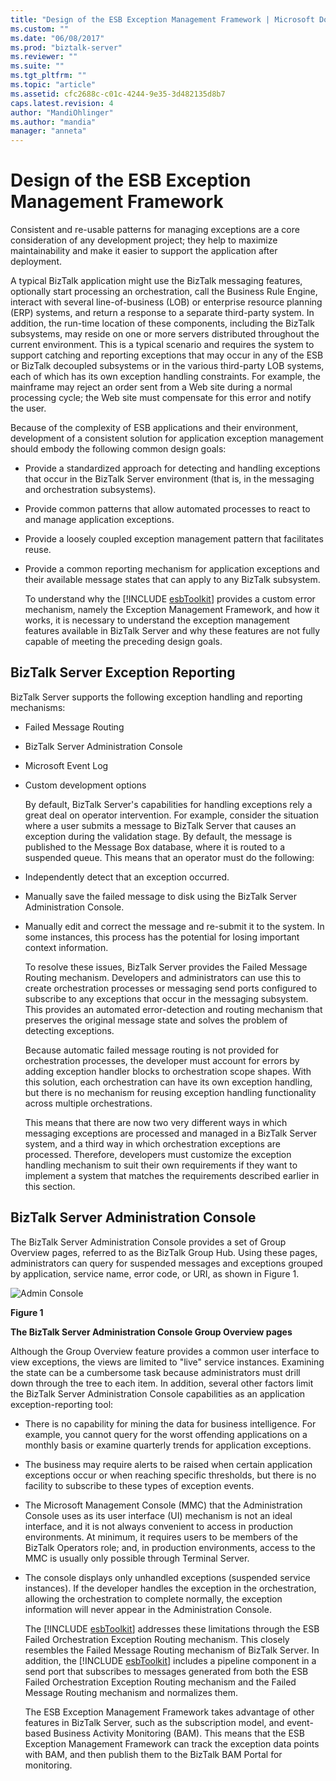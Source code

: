 ```yaml
---
title: "Design of the ESB Exception Management Framework | Microsoft Docs"
ms.custom: ""
ms.date: "06/08/2017"
ms.prod: "biztalk-server"
ms.reviewer: ""
ms.suite: ""
ms.tgt_pltfrm: ""
ms.topic: "article"
ms.assetid: cfc2688c-c01c-4244-9e35-3d482135d8b7
caps.latest.revision: 4
author: "MandiOhlinger"
ms.author: "mandia"
manager: "anneta"
---
```

# Design of the ESB Exception Management Framework
Consistent and re-usable patterns for managing exceptions are a core consideration of any development project; they help to maximize maintainability and make it easier to support the application after deployment.  
  
 A typical BizTalk application might use the BizTalk messaging features, optionally start processing an orchestration, call the Business Rule Engine, interact with several line-of-business (LOB) or enterprise resource planning (ERP) systems, and return a response to a separate third-party system. In addition, the run-time location of these components, including the BizTalk subsystems, may reside on one or more servers distributed throughout the current environment. This is a typical scenario and requires the system to support catching and reporting exceptions that may occur in any of the ESB or BizTalk decoupled subsystems or in the various third-party LOB systems, each of which has its own exception handling constraints. For example, the mainframe may reject an order sent from a Web site during a normal processing cycle; the Web site must compensate for this error and notify the user.  
  
 Because of the complexity of ESB applications and their environment, development of a consistent solution for application exception management should embody the following common design goals:  
  
- Provide a standardized approach for detecting and handling exceptions that occur in the BizTalk Server environment (that is, in the messaging and orchestration subsystems).  
  
- Provide common patterns that allow automated processes to react to and manage application exceptions.  
  
- Provide a loosely coupled exception management pattern that facilitates reuse.  
  
- Provide a common reporting mechanism for application exceptions and their available message states that can apply to any BizTalk subsystem.  
  
  To understand why the [!INCLUDE [esbToolkit](../includes/esbtoolkit-md.md)] provides a custom error mechanism, namely the Exception Management Framework, and how it works, it is necessary to understand the exception management features available in BizTalk Server and why these features are not fully capable of meeting the preceding design goals.  
  
## BizTalk Server Exception Reporting  
 BizTalk Server supports the following exception handling and reporting mechanisms:  
  
- Failed Message Routing  
  
- BizTalk Server Administration Console  
  
- Microsoft Event Log  
  
- Custom development options  
  
  By default, BizTalk Server's capabilities for handling exceptions rely a great deal on operator intervention. For example, consider the situation where a user submits a message to BizTalk Server that causes an exception during the validation stage. By default, the message is published to the Message Box database, where it is routed to a suspended queue. This means that an operator must do the following:  
  
- Independently detect that an exception occurred.  
  
- Manually save the failed message to disk using the BizTalk Server Administration Console.  
  
- Manually edit and correct the message and re-submit it to the system. In some instances, this process has the potential for losing important context information.  
  
  To resolve these issues, BizTalk Server provides the Failed Message Routing mechanism. Developers and administrators can use this to create orchestration processes or messaging send ports configured to subscribe to any exceptions that occur in the messaging subsystem. This provides an automated error-detection and routing mechanism that preserves the original message state and solves the problem of detecting exceptions.  
  
  Because automatic failed message routing is not provided for orchestration processes, the developer must account for errors by adding exception handler blocks to orchestration scope shapes. With this solution, each orchestration can have its own exception handling, but there is no mechanism for reusing exception handling functionality across multiple orchestrations.  
  
  This means that there are now two very different ways in which messaging exceptions are processed and managed in a BizTalk Server system, and a third way in which orchestration exceptions are processed. Therefore, developers must customize the exception handling mechanism to suit their own requirements if they want to implement a system that matches the requirements described earlier in this section.  
  
## BizTalk Server Administration Console  
 The BizTalk Server Administration Console provides a set of Group Overview pages, referred to as the BizTalk Group Hub. Using these pages, administrators can query for suspended messages and exceptions grouped by application, service name, error code, or URI, as shown in Figure 1.  
  
 ![Admin Console](../esb-toolkit/media/ch4-adminconsole.gif "Ch4-AdminConsole")  
  
 **Figure 1**  
  
 **The BizTalk Server Administration Console Group Overview pages**  
  
 Although the Group Overview feature provides a common user interface to view exceptions, the views are limited to "live" service instances. Examining the state can be a cumbersome task because administrators must drill down through the tree to each item. In addition, several other factors limit the BizTalk Server Administration Console capabilities as an application exception-reporting tool:  
  
- There is no capability for mining the data for business intelligence. For example, you cannot query for the worst offending applications on a monthly basis or examine quarterly trends for application exceptions.  
  
- The business may require alerts to be raised when certain application exceptions occur or when reaching specific thresholds, but there is no facility to subscribe to these types of exception events.  
  
- The Microsoft Management Console (MMC) that the Administration Console uses as its user interface (UI) mechanism is not an ideal interface, and it is not always convenient to access in production environments. At minimum, it requires users to be members of the BizTalk Operators role; and, in production environments, access to the MMC is usually only possible through Terminal Server.  
  
- The console displays only unhandled exceptions (suspended service instances). If the developer handles the exception in the orchestration, allowing the orchestration to complete normally, the exception information will never appear in the Administration Console.  
  
  The [!INCLUDE [esbToolkit](../includes/esbtoolkit-md.md)] addresses these limitations through the ESB Failed Orchestration Exception Routing mechanism. This closely resembles the Failed Message Routing mechanism of BizTalk Server. In addition, the [!INCLUDE [esbToolkit](../includes/esbtoolkit-md.md)] includes a pipeline component in a send port that subscribes to messages generated from both the ESB Failed Orchestration Exception Routing mechanism and the Failed Message Routing mechanism and normalizes them.  
  
  The ESB Exception Management Framework takes advantage of other features in BizTalk Server, such as the subscription model, and event-based Business Activity Monitoring (BAM). This means that the ESB Exception Management Framework can track the exception data points with BAM, and then publish them to the BizTalk BAM Portal for monitoring.